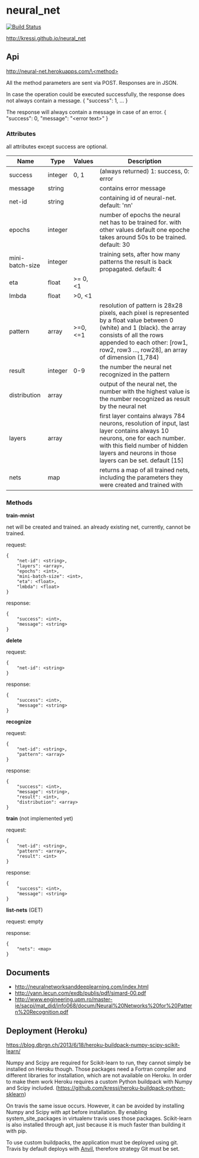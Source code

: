 # neural_net
<a href="https://travis-ci.org/kressi/neural_net"><img src="https://travis-ci.org/kressi/neural_net.svg?branch=master" alt="Build Status" /></a>

http://kressi.github.io/neural_net

## Api
[http://neural-net.herokuapps.com/\<method\>](http://neural-net.herokuapp.com/api)

All the method parameters are sent via POST. Responses are in JSON.

In case the operation could be executed successfully, the response does not always contain a message.
{ "success": 1, ... }

The response will always contain a message in case of an error.
{ "success": 0, "message": "\<error text\>" }


### Attributes
all attributes except success are optional.

| Name            | Type    | Values    | Description
| --------------- | ------- | --------- | -----------
| success         | integer | 0, 1      | (always returned) 1: success, 0: error
| message         | string  |           | contains error message
| net-id          | string  |           | containing id of neural-net. default: 'nn'
| epochs          | integer |           | number of epochs the neural net has to be trained for. with other values default one epoche takes around 50s to be trained. default: 30
| mini-batch-size | integer |           | training sets, after how many patterns the result is back propagated. default: 4
| eta             | float   | >= 0, \<1 |
| lmbda           | float   | >0, \<1   |
| pattern         | array   | >=0, <=1  | resolution of pattern is 28x28 pixels, each pixel is represented by a float value between 0 (white) and 1 (black). the array consists of all the rows appended to each other: [row1, row2, row3 ..., row28], an array of dimension (1,784)
| result          | integer | 0-9       | the number the neural net recognized in the pattern
| distribution    | array   |           | output of the neural net, the number with the highest value is the number recognized as result by the neural net
| layers          | array   |           | first layer contains always 784 neurons, resolution of input, last layer contains always 10 neurons, one for each number. with this field number of hidden layers and neurons in those layers can be set. default [15]
| nets            | map     |           | returns a map of all trained nets, including the parameters they were created and trained with



### Methods

**train-mnist**

net will be created and trained. an already existing net, currently, cannot be trained.

request:
```
{
    "net-id": <string>,
    "layers": <array>,
    "epochs": <int>,
    "mini-batch-size": <int>,
    "eta": <float>,
    "lmbda": <float>
}
```

response:
```
{
    "success": <int>,
    "message": <string>
}
```

**delete**

request:
```
{
    "net-id": <string>
}
```

response:
```
{
    "success": <int>,
    "message": <string>
}
```

**recognize**

request:
```
{
    "net-id": <string>,
    "pattern": <array>
}
```

response:
```
{
    "success": <int>,
    "message": <string>,
    "result": <int>,
    "distribution": <array>
}
```

**train** (not implemented yet)

request:
```
{
    "net-id": <string>,
    "pattern": <array>,
    "result": <int>
}
```

response:
```
{
    "success": <int>,
    "message": <string>
}
```

**list-nets** (GET)

request: empty

response:
```
{
    "nets": <map>
}
```

## Documents
- http://neuralnetworksanddeeplearning.com/index.html
- http://yann.lecun.com/exdb/publis/pdf/simard-00.pdf
- http://www.engineering.upm.ro/master-ie/sacpi/mat_did/info068/docum/Neural%20Networks%20for%20Pattern%20Recognition.pdf

## Deployment (Heroku)
https://blog.dbrgn.ch/2013/6/18/heroku-buildpack-numpy-scipy-scikit-learn/

Numpy and Scipy are required for Scikit-learn to run, they cannot simply be installed on Heroku though. Those packages need a Fortran compiler and different libraries for installation, which are not available on Heroku. In order to make them work Heroku requires a custom Python buildpack with Numpy and Scipy included. (https://github.com/kressi/heroku-buildpack-python-sklearn)

On travis the same issue occurs. However, it can be avoided by installing Numpy and Scipy with apt before installation. By enabling system_site_packages in virtualenv travis uses those packages. Scikit-learn is also installed through apt, just because it is much faster than building it with pip.

To use custom buildpacks, the application must be deployed using git. Travis by default deploys with <a href="https://github.com/ddollar/anvil">Anvil</a>, therefore strategy Git must be set.

